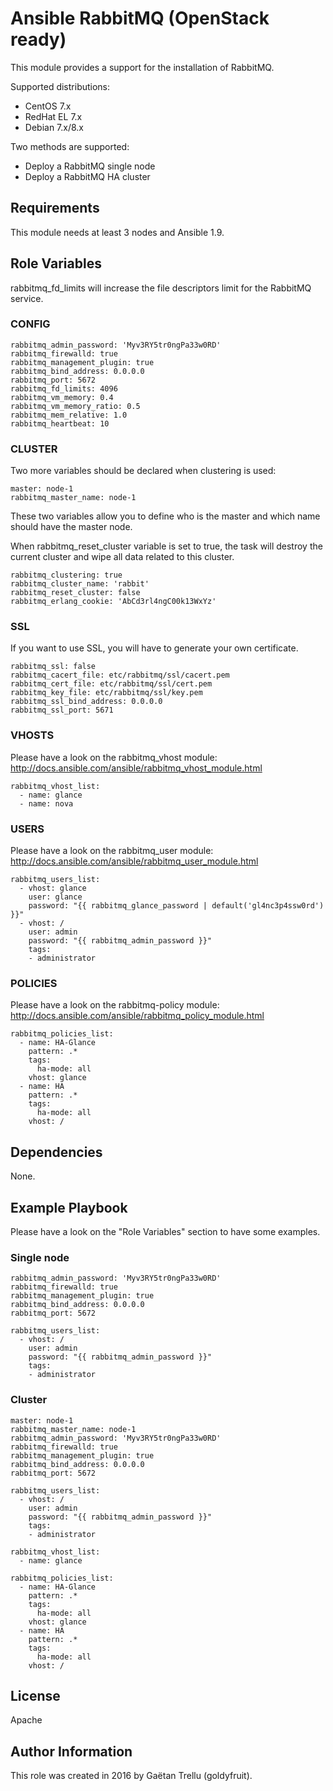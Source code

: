 # Ansible RabbitMQ (OpenStack ready)
This module provides a support for the installation of RabbitMQ.

Supported distributions:
- CentOS 7.x
- RedHat EL 7.x
- Debian 7.x/8.x

Two methods are supported:
- Deploy a RabbitMQ single node
- Deploy a RabbitMQ HA cluster

## Requirements
This module needs at least 3 nodes and Ansible 1.9.

## Role Variables
rabbitmq_fd_limits will increase the file descriptors limit for the RabbitMQ service.
### CONFIG
```
rabbitmq_admin_password: 'Myv3RY5tr0ngPa33w0RD'
rabbitmq_firewalld: true
rabbitmq_management_plugin: true
rabbitmq_bind_address: 0.0.0.0
rabbitmq_port: 5672
rabbitmq_fd_limits: 4096
rabbitmq_vm_memory: 0.4
rabbitmq_vm_memory_ratio: 0.5
rabbitmq_mem_relative: 1.0
rabbitmq_heartbeat: 10
```

### CLUSTER
Two more variables should be declared when clustering is used:
```
master: node-1
rabbitmq_master_name: node-1
```
These two variables allow you to define who is the master and which name should have the master node.

When rabbitmq_reset_cluster variable is set to true, the task will destroy the current cluster and wipe all data related to this cluster. 
```
rabbitmq_clustering: true
rabbitmq_cluster_name: 'rabbit'
rabbitmq_reset_cluster: false
rabbitmq_erlang_cookie: 'AbCd3rl4ngC00k13WxYz'
```

### SSL
If you want to use SSL, you will have to generate your own certificate.
```
rabbitmq_ssl: false
rabbitmq_cacert_file: etc/rabbitmq/ssl/cacert.pem
rabbitmq_cert_file: etc/rabbitmq/ssl/cert.pem
rabbitmq_key_file: etc/rabbitmq/ssl/key.pem
rabbitmq_ssl_bind_address: 0.0.0.0
rabbitmq_ssl_port: 5671
```

### VHOSTS
Please have a look on the rabbitmq_vhost module: http://docs.ansible.com/ansible/rabbitmq_vhost_module.html
```
rabbitmq_vhost_list:
  - name: glance
  - name: nova
```

### USERS
Please have a look on the rabbitmq_user module: http://docs.ansible.com/ansible/rabbitmq_user_module.html
```
rabbitmq_users_list:
  - vhost: glance
    user: glance
    password: "{{ rabbitmq_glance_password | default('gl4nc3p4ssw0rd') }}"
  - vhost: /
    user: admin
    password: "{{ rabbitmq_admin_password }}"
    tags:
    - administrator
```

### POLICIES
Please have a look on the rabbitmq-policy module: http://docs.ansible.com/ansible/rabbitmq_policy_module.html
```
rabbitmq_policies_list:
  - name: HA-Glance
    pattern: .*
    tags:
      ha-mode: all
    vhost: glance
  - name: HA
    pattern: .*
    tags:
      ha-mode: all
    vhost: /
```

## Dependencies
None.

## Example Playbook
Please have a look on the "Role Variables" section to have some examples.

### Single node
```
rabbitmq_admin_password: 'Myv3RY5tr0ngPa33w0RD'
rabbitmq_firewalld: true
rabbitmq_management_plugin: true
rabbitmq_bind_address: 0.0.0.0
rabbitmq_port: 5672

rabbitmq_users_list:
  - vhost: /
    user: admin
    password: "{{ rabbitmq_admin_password }}"
    tags:
    - administrator
```

### Cluster
```
master: node-1
rabbitmq_master_name: node-1
rabbitmq_admin_password: 'Myv3RY5tr0ngPa33w0RD'
rabbitmq_firewalld: true
rabbitmq_management_plugin: true
rabbitmq_bind_address: 0.0.0.0
rabbitmq_port: 5672

rabbitmq_users_list:
  - vhost: /
    user: admin
    password: "{{ rabbitmq_admin_password }}"
    tags:
    - administrator

rabbitmq_vhost_list:
  - name: glance

rabbitmq_policies_list:
  - name: HA-Glance
    pattern: .*
    tags:
      ha-mode: all
    vhost: glance
  - name: HA
    pattern: .*
    tags:
      ha-mode: all
    vhost: /
```

## License
Apache

## Author Information
This role was created in 2016 by Gaëtan Trellu (goldyfruit).
